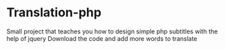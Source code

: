 # Translation-php
Small project that teaches you how to design simple php subtitles with the help of jquery  Download the code and add more words to translate
